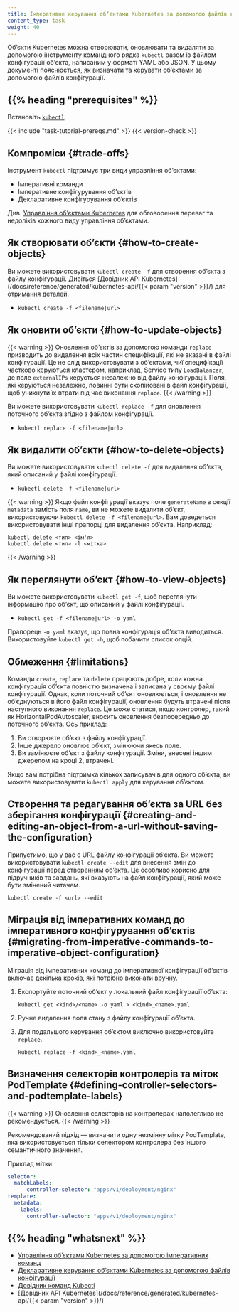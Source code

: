 ```yaml
---
title: Імперативне керування обʼєктами Kubernetes за допомогою файлів конфігурації
content_type: task
weight: 40
---
```


<!-- overview -->
Обʼєкти Kubernetes можна створювати, оновлювати та видаляти за допомогою інструменту командного рядка `kubectl` разом із файлом конфігурації обʼєкта, написаним у форматі YAML або JSON. У цьому документі пояснюється, як визначати та керувати обʼєктами за допомогою файлів конфігурації.

## {{% heading "prerequisites" %}}

Встановіть [`kubectl`](/docs/tasks/tools/).

{{< include "task-tutorial-prereqs.md" >}} {{< version-check >}}

<!-- steps -->

## Компроміси {#trade-offs}

Інструмент `kubectl` підтримує три види управління обʼєктами:

* Імперативні команди
* Імперативне конфігурування обʼєктів
* Декларативне конфігурування обʼєктів

Див. [Управління обʼєктами Kubernetes](/docs/concepts/overview/working-with-objects/object-management/) для обговорення переваг та недоліків кожного виду управління обʼєктами.

## Як створювати обʼєкти {#how-to-create-objects}

Ви можете використовувати `kubectl create -f` для створення обʼєкта з файлу конфігурації. Дивіться [Довідник API Kubernetes](/docs/reference/generated/kubernetes-api/{{< param "version" >}}/) для отримання деталей.

* `kubectl create -f <filename|url>`

## Як оновити обʼєкти {#how-to-update-objects}

{{< warning >}}
Оновлення обʼєктів за допомогою команди `replace` призводить до видалення всіх частин специфікації, які не вказані в файлі конфігурації. Це не слід використовувати з обʼєктами, чиї специфікації частково керуються кластером, наприклад, Service типу `LoadBalancer`, де поле `externalIPs` керується незалежно від файлу конфігурації. Поля, які керуються незалежно, повинні бути скопійовані в файл конфігурації, щоб уникнути їх втрати під час виконання `replace`.
{{< /warning >}}

Ви можете використовувати `kubectl replace -f` для оновлення поточного обʼєкта згідно з файлом конфігурації.

* `kubectl replace -f <filename|url>`

## Як видалити обʼєкти {#how-to-delete-objects}

Ви можете використовувати `kubectl delete -f` для видалення обʼєкта, який описаний у файлі конфігурації.

* `kubectl delete -f <filename|url>`

{{< warning >}}
Якщо файл конфігурації вказує поле `generateName` в секції `metadata` замість поля `name`, ви не можете видалити обʼєкт, використовуючи `kubectl delete -f <filename|url>`. Вам доведеться використовувати інші прапорці для видалення обʼєкта. Наприклад:

```shell
kubectl delete <тип> <ім'я>
kubectl delete <тип> -l <мітка>
```

{{< /warning >}}

## Як переглянути обʼєкт {#how-to-view-objects}

Ви можете використовувати `kubectl get -f`, щоб переглянути інформацію про обʼєкт, що описаний у файлі конфігурації.

* `kubectl get -f <filename|url> -o yaml`

Прапорець `-o yaml` вказує, що повна конфігурація обʼєкта виводиться. Використовуйте `kubectl get -h`, щоб побачити список опцій.

## Обмеження {#limitations}

Команди `create`, `replace` та `delete` працюють добре, коли кожна конфігурація обʼєкта повністю визначена і записана у своєму файлі конфігурації. Однак, коли поточний обʼєкт оновлюється, і оновлення не обʼєднуються в його файл конфігурації, оновлення будуть втрачені після наступного виконання `replace`. Це може статися, якщо контролер, такий як HorizontalPodAutoscaler, вносить оновлення безпосередньо до поточного обʼєкта. Ось приклад:

1. Ви створюєте обʼєкт з файлу конфігурації.
1. Інше джерело оновлює обʼєкт, змінюючи якесь поле.
1. Ви замінюєте обʼєкт з файлу конфігурації. Зміни, внесені іншим джерелом на кроці 2, втрачені.

Якщо вам потрібна підтримка кількох записувачів для одного обʼєкта, ви можете використовувати `kubectl apply` для керування обʼєктом.

## Створення та редагування обʼєкта за URL без зберігання конфігурації {#creating-and-editing-an-object-from-a-url-without-saving-the-configuration}

Припустимо, що у вас є URL файлу конфігурації обʼєкта. Ви можете використовувати `kubectl create --edit` для внесення змін до конфігурації перед створенням обʼєкта. Це особливо корисно для підручників та завдань, які вказують на файл конфігурації, який може бути змінений читачем.

```shell
kubectl create -f <url> --edit
```

## Міграція від імперативних команд до імперативного конфігурування обʼєктів {#migrating-from-imperative-commands-to-imperative-object-configuration}

Міграція від імперативних команд до імперативної конфігурації обʼєктів включає декілька кроків, які потрібно виконати вручну.

1. Експортуйте поточний обʼєкт у локальний файл конфігурації обʼєкта:

    ```shell
    kubectl get <kind>/<name> -o yaml > <kind>_<name>.yaml
    ```

2. Ручне видалення поля стану з файлу конфігурації обʼєкта.

3. Для подальшого керування обʼєктом виключно використовуйте `replace`.

    ```shell
    kubectl replace -f <kind>_<name>.yaml
    ```

## Визначення селекторів контролерів та міток PodTemplate {#defining-controller-selectors-and-podtemplate-labels}

{{< warning >}}
Оновлення селекторів на контролерах наполегливо не рекомендується.
{{< /warning >}}

Рекомендований підхід — визначити одну незмінну мітку PodTemplate, яка використовується тільки селектором контролера без іншого семантичного значення.

Приклад мітки:

```yaml
selector:
  matchLabels:
      controller-selector: "apps/v1/deployment/nginx"
template:
  metadata:
    labels:
      controller-selector: "apps/v1/deployment/nginx"
```

## {{% heading "whatsnext" %}}

* [Управління обʼєктами Kubernetes за допомогою імперативних команд](/docs/tasks/manage-kubernetes-objects/imperative-command/)
* [Декларативне керування обʼєктами Kubernetes за допомогою файлів конфігурації](/docs/tasks/manage-kubernetes-objects/declarative-config/)
* [Довідник команд Kubectl](/docs/reference/generated/kubectl/kubectl-commands/)
* [Довідник API Kubernetes](/docs/reference/generated/kubernetes-api/{{< param "version" >}}/)
